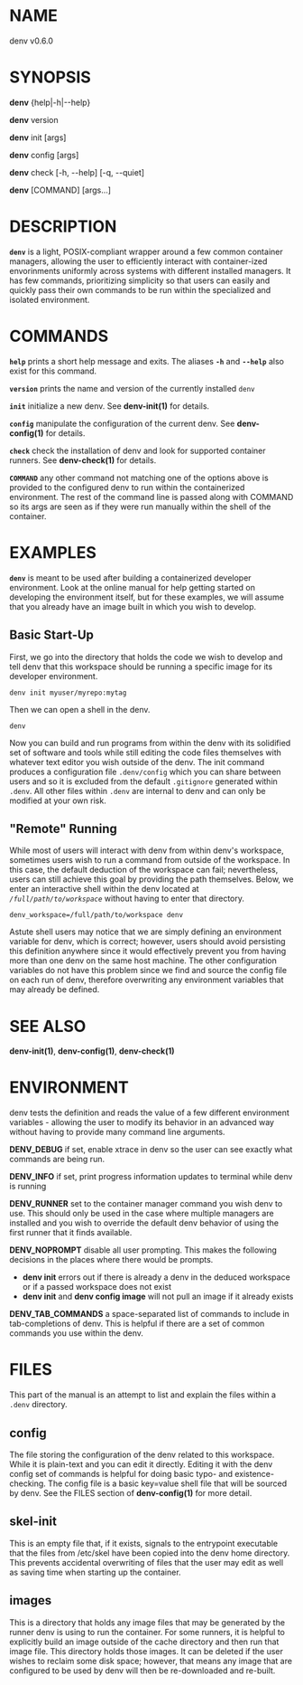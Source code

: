 # NAME

denv v0.6.0

# SYNOPSIS

**denv** {help|-h|--help}

**denv** version

**denv** init [args]

**denv** config [args]

**denv** check [-h, --help] [-q, --quiet]

**denv** [COMMAND] [args...]

# DESCRIPTION

**`denv`** is a light, POSIX-compliant wrapper around a few common container managers,
allowing the user to efficiently interact with container-ized envorinments uniformly
across systems with different installed managers. It has few commands, prioritizing
simplicity so that users can easily and quickly pass their own commands to be run
within the specialized and isolated environment.

# COMMANDS

**`help`** prints a short help message and exits. The aliases **`-h`** and **`--help`**
           also exist for this command.

**`version`** prints the name and version of the currently installed `denv`

**`init`** initialize a new denv. See **denv-init(1)** for details.

**`config`** manipulate the configuration of the current denv. See **denv-config(1)** for details.

**`check`** check the installation of denv and look for supported container runners. See **denv-check(1)** for details.

**`COMMAND`** any other command not matching one of the options above is provided to the
              configured denv to run within the containerized environment. The rest of the
              command line is passed along with COMMAND so its args are seen as if they
              were run manually within the shell of the container.

# EXAMPLES

**`denv`** is meant to be used after building a containerized developer environment. Look at the
online manual for help getting started on developing the environment itself, but for these examples,
we will assume that you already have an image built in which you wish to develop.

## Basic Start-Up

First, we go into the directory that holds the code we wish to develop and tell denv that this
workspace should be running a specific image for its developer environment.

    denv init myuser/myrepo:mytag

Then we can open a shell in the denv.

    denv

Now you can build and run programs from within the denv with its solidified set of software
and tools while still editing the code files themselves with whatever text editor you wish
outside of the denv. The init command produces a configuration file `.denv/config` which you
can share between users and so it is excluded from the default `.gitignore` generated within
`.denv`. All other files within `.denv` are internal to denv and can only be modified at
your own risk.

## "Remote" Running

While most of users will interact with denv from within denv's workspace, sometimes users
wish to run a command from outside of the workspace. In this case, the default deduction
of the workspace can fail; nevertheless, users can still achieve this goal by providing
the path themselves. Below, we enter an interactive shell within the denv located at
*`/full/path/to/workspace`* without having to enter that directory.

    denv_workspace=/full/path/to/workspace denv

Astute shell users may notice that we are simply defining an environment variable for denv,
which is correct; however, users should avoid persisting this definition anywhere since it
would effectively prevent you from having more than one denv on the same host machine.
The other configuration variables do not have this problem since we find and source the
config file on each run of denv, therefore overwriting any environment variables that may
already be defined.

# SEE ALSO

**denv-init(1)**, **denv-config(1)**, **denv-check(1)**

# ENVIRONMENT

denv tests the definition and reads the value of a few different environment variables - allowing the user
to modify its behavior in an advanced way without having to provide many command line arguments.

  **DENV_DEBUG** if set, enable xtrace in denv so the user can see exactly what commands are being run.

  **DENV_INFO** if set, print progress information updates to terminal while denv is running

  **DENV_RUNNER** set to the container manager command you wish denv to use. This should only be used in
  the case where multiple managers are installed and you wish to override the default denv behavior of
  using the first runner that it finds available.

  **DENV_NOPROMPT** disable all user prompting. This makes the following decisions in the places
  where there would be prompts.

  - **denv init** errors out if there is already a denv in the deduced workspace or if a passed workspace
    does not exist
  - **denv init** and **denv config image** will not pull an image if it already exists

  **DENV_TAB_COMMANDS** a space-separated list of commands to include in tab-completions of denv.
  This is helpful if there are a set of common commands you use within the denv.

# FILES

This part of the manual is an attempt to list and explain the files within a `.denv` directory.

## config

The file storing the configuration of the denv related to this workspace.
While it is plain-text and you can edit it directly. Editing it with the denv config set of commands
is helpful for doing basic typo- and existence- checking. The config file is a basic key=value shell
file that will be sourced by denv. See the FILES section of **denv-config(1)** for more detail.

## skel-init

This is an empty file that, if it exists, signals to the entrypoint executable that the files from /etc/skel have
been copied into the denv home directory. This prevents accidental overwriting of files that the user may edit as
well as saving time when starting up the container.

## images

This is a directory that holds any image files that may be generated by the runner denv is using to run the container.
For some runners, it is helpful to explicitly build an image outside of the cache directory and then run that image
file. This directory holds those images. It can be deleted if the user wishes to reclaim some disk space; however, that
means any image that are configured to be used by denv will then be re-downloaded and re-built.
